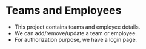 # Teams and Employees
- This project contains teams and employee details. 
- We can add/remove/update a team or employee.
- For authorization purpose, we have a login page.
